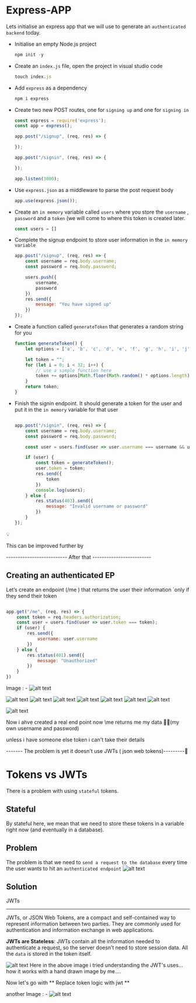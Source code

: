 # Express-APP

Lets initialise an express app that we will use to generate an `authenticated backend` today.

- Initialise an empty Node.js project
    
    ```jsx
    npm init -y
    ```
    
- Create an `index.js` file, open the project in visual studio code
    
    ```jsx
    touch index.js
    ```
    
- Add `express` as a dependency
    
    ```jsx
    npm i express
    ```
    
- Create two new  POST routes, one for `signing up` and one for `signing in`
    
    ```jsx
    const express = require('express');
    const app = express();
    
    app.post("/signup", (req, res) => {
    
    });
    
    app.post("/signin", (req, res) => {
    
    });
    
    app.listen(3000);
    ```
    
- Use `express.json` as a middleware to parse the post request body
    
    ```jsx
    app.use(express.json());
    ```
    
- Create an `in memory` variable called `users` where you store the `username` , `password` and a `token` (we will come to where this token is created later.
    
    ```jsx
    const users = []
    ```
    
- Complete the signup endpoint to store user information in the `in memory variable`
    
    ```jsx
    app.post("/signup", (req, res) => {
        const username = req.body.username;
        const password = req.body.password;
    
        users.push({
            username,
            password
        })
        res.send({
            message: "You have signed up"
        })
    });
    ```
    
- Create a function called `generateToken` that generates a random string for you
    
    ```jsx
    function generateToken() {
        let options = ['a', 'b', 'c', 'd', 'e', 'f', 'g', 'h', 'i', 'j', 'k', 'l', 'm', 'n', 'o', 'p', 'q', 'r', 's', 't', 'u', 'v', 'w', 'x', 'y', 'z', 'A', 'B', 'C', 'D', 'E', 'F', 'G', 'H', 'I', 'J', 'K', 'L', 'M', 'N', 'O', 'P', 'Q', 'R', 'S', 'T', 'U', 'V', 'W', 'X', 'Y', 'Z', '0', '1', '2', '3', '4', '5', '6', '7', '8', '9'];
    
        let token = "";
        for (let i = 0; i < 32; i++) {
            // use a simple function here
            token += options[Math.floor(Math.random() * options.length)];
        }
        return token;
    }
    ```
    
- Finish the signin endpoint. It should generate a token for the user and put it in the `in memory` variable for that user
    
    ```jsx
    
    app.post("/signin", (req, res) => {
        const username = req.body.username;
        const password = req.body.password;
    
        const user = users.find(user => user.username === username && user.password === password);
    
        if (user) {
            const token = generateToken();
            user.token = token;
            res.send({
                token
            })
            console.log(users);
        } else {
            res.status(403).send({
                message: "Invalid username or password"
            })
        }
    });
    ```
    

<aside>
💡

This can be improved further by

</aside>


-------------------------- After that -------------------------

<h2> Creating an authenticated EP </h2>

Let’s create an endpoint (/me ) that returns the user their information `only if they send their token

```jsx

app.get("/me", (req, res) => {
    const token = req.headers.authorization;
    const user = users.find(user => user.token === token);
    if (user) {
        res.send({
            username: user.username
        })
    } else {
        res.status(401).send({
            message: "Unauthorized"
        })
    }
})

```
Image : - ![alt text](image.png)
<!-- postman output while running shows token invalid  -->

![alt text](<Screenshot 2025-07-09 173631.png>)
![alt text](<Screenshot 2025-07-09 174240.png>)
![alt text](<Screenshot 2025-07-09 174257.png>)
![alt text](<Screenshot 2025-07-09 174340.png>)
![alt text](<Screenshot 2025-07-09 174858.png>)
![alt text](<Screenshot 2025-07-09 175445.png>)
![alt text](<Screenshot 2025-07-09 175451.png>)

![alt text](image-1.png)

Now i ahve created a real end point 
now \me returns me my data 🥹🔥(my own username and password)

unless i have someone else token i can't take their details

------- The problem is yet it doesn't use JWTs ( json web tokens)---------🌻
# Tokens vs JWTs

There is a problem with using `stateful` tokens.

## Stateful

By stateful here, we mean that we need to store these tokens in a variable right now (and eventually in a database). 

## Problem

The problem is that we need to `send a request to the database` every time the user wants to hit an `authenticated endpoint`
![alt text](image-2.png)

## Solution

JWTs

--------------
JWTs, or JSON Web Tokens, are a compact and self-contained way to represent information between two parties. They are commonly used for authentication and information exchange in web applications.

**JWTs are Stateless**: JWTs contain all the information needed to authenticate a request, so the server doesn’t need to store session data. All the `data` is stored in the token itself.

![alt text](image-3.png)
Here in the above image i tried understanding the JWT's uses... how it works with a hand drawn image by me....


Now let's go with 
** Replace token logic with jwt **

another Image : - ![alt text](image-4.png)